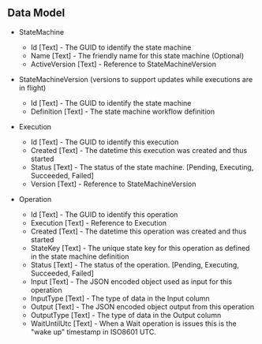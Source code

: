 ## Data Model

* StateMachine
    * Id            [Text] - The GUID to identify the state machine
    * Name          [Text] - The friendly name for this state machine (Optional)
    * ActiveVersion [Text] - Reference to StateMachineVersion

* StateMachineVersion (versions to support updates while executions are in flight)
    * Id         [Text] - The GUID to identify the state machine
    * Definition [Text] - The state machine workflow definition

* Execution
    * Id      [Text] - The GUID to identify this execution
    * Created [Text] - The datetime this execution was created and thus started
    * Status  [Text] - The status of the state machine. [Pending, Executing, Succeeded, Failed]
    * Version [Text] - Reference to StateMachineVersion

* Operation
    * Id           [Text] - The GUID to identify this operation
    * Execution    [Text] - Reference to Execution
    * Created      [Text] - The datetime this operation was created and thus started
    * StateKey     [Text] - The unique state key for this operation as defined in the state machine definition
    * Status       [Text] - The status of the operation. [Pending, Executing, Succeeded, Failed]
    * Input        [Text] - The JSON encoded object used as input for this operation
    * InputType    [Text] - The type of data in the Input column
    * Output       [Text] - The JSON encoded object output from this operation
    * OutputType   [Text] - The type of data in the Output column
    * WaitUntilUtc [Text] - When a Wait operation is issues this is the "wake up" timestamp in ISO8601 UTC.